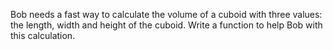 Bob needs a fast way to calculate the volume of a cuboid with three values: the length, width and height of the cuboid. 
Write a function to help Bob with this calculation.
